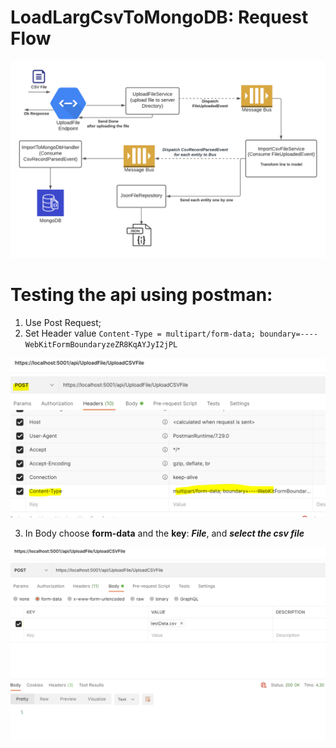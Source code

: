 
# LoadLargCsvToMongoDB: Request Flow 

![Diagram](https://github.com/mou2ayad/LoadLargCsvToMongoDB/blob/main/Request%20Diagram.png?raw=true)


# Testing the api using postman:

 1. Use Post Request;
 2. Set Header value 
 `Content-Type = multipart/form-data; boundary=----WebKitFormBoundaryzeZR8KqAYJyI2jPL`
 
![header](https://github.com/mou2ayad/LoadLargCsvToMongoDB/blob/main/img/postman%20Headers.PNG?raw=true)


 3. In Body choose **form-data** and the **key**: ***File***, and ***select the csv file***

![body](https://github.com/mou2ayad/LoadLargCsvToMongoDB/blob/main/img/postman%20Body.PNG?raw=true)


